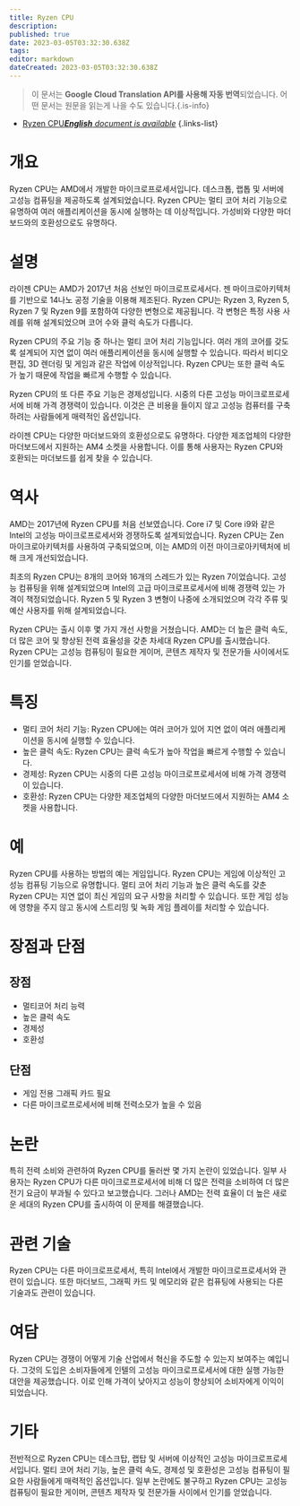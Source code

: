 ```yaml
---
title: Ryzen CPU
description: 
published: true
date: 2023-03-05T03:32:30.638Z
tags: 
editor: markdown
dateCreated: 2023-03-05T03:32:30.638Z
---
```


> 이 문서는 **Google Cloud Translation API를 사용해 자동 번역**되었습니다.
어떤 문서는 원문을 읽는게 나을 수도 있습니다.{.is-info}



- [Ryzen CPU***English** document is available*](/en/Knowledge-base/Dictionary/ryzen-cpu)
{.links-list}
# 개요

Ryzen CPU는 AMD에서 개발한 마이크로프로세서입니다. 데스크톱, 랩톱 및 서버에 고성능 컴퓨팅을 제공하도록 설계되었습니다. Ryzen CPU는 멀티 코어 처리 기능으로 유명하여 여러 애플리케이션을 동시에 실행하는 데 이상적입니다. 가성비와 다양한 마더보드와의 호환성으로도 유명하다.

# 설명

라이젠 CPU는 AMD가 2017년 처음 선보인 마이크로프로세서다. 젠 마이크로아키텍처를 기반으로 14나노 공정 기술을 이용해 제조된다. Ryzen CPU는 Ryzen 3, Ryzen 5, Ryzen 7 및 Ryzen 9를 포함하여 다양한 변형으로 제공됩니다. 각 변형은 특정 사용 사례를 위해 설계되었으며 코어 수와 클럭 속도가 다릅니다.

Ryzen CPU의 주요 기능 중 하나는 멀티 코어 처리 기능입니다. 여러 개의 코어를 갖도록 설계되어 지연 없이 여러 애플리케이션을 동시에 실행할 수 있습니다. 따라서 비디오 편집, 3D 렌더링 및 게임과 같은 작업에 이상적입니다. Ryzen CPU는 또한 클럭 속도가 높기 때문에 작업을 빠르게 수행할 수 있습니다.

Ryzen CPU의 또 다른 주요 기능은 경제성입니다. 시중의 다른 고성능 마이크로프로세서에 비해 가격 경쟁력이 있습니다. 이것은 큰 비용을 들이지 않고 고성능 컴퓨터를 구축하려는 사람들에게 매력적인 옵션입니다.

라이젠 CPU는 다양한 마더보드와의 호환성으로도 유명하다. 다양한 제조업체의 다양한 마더보드에서 지원하는 AM4 소켓을 사용합니다. 이를 통해 사용자는 Ryzen CPU와 호환되는 마더보드를 쉽게 찾을 수 있습니다.

# 역사

AMD는 2017년에 Ryzen CPU를 처음 선보였습니다. Core i7 및 Core i9와 같은 Intel의 고성능 마이크로프로세서와 경쟁하도록 설계되었습니다. Ryzen CPU는 Zen 마이크로아키텍처를 사용하여 구축되었으며, 이는 AMD의 이전 마이크로아키텍처에 비해 크게 개선되었습니다.

최초의 Ryzen CPU는 8개의 코어와 16개의 스레드가 있는 Ryzen 7이었습니다. 고성능 컴퓨팅을 위해 설계되었으며 Intel의 고급 마이크로프로세서에 비해 경쟁력 있는 가격이 책정되었습니다. Ryzen 5 및 Ryzen 3 변형이 나중에 소개되었으며 각각 주류 및 예산 사용자를 위해 설계되었습니다.

Ryzen CPU는 출시 이후 몇 가지 개선 사항을 거쳤습니다. AMD는 더 높은 클럭 속도, 더 많은 코어 및 향상된 전력 효율성을 갖춘 차세대 Ryzen CPU를 출시했습니다. Ryzen CPU는 고성능 컴퓨팅이 필요한 게이머, 콘텐츠 제작자 및 전문가들 사이에서도 인기를 얻었습니다.

# 특징

- 멀티 코어 처리 기능: Ryzen CPU에는 여러 코어가 있어 지연 없이 여러 애플리케이션을 동시에 실행할 수 있습니다.
- 높은 클럭 속도: Ryzen CPU는 클럭 속도가 높아 작업을 빠르게 수행할 수 있습니다.
- 경제성: Ryzen CPU는 시중의 다른 고성능 마이크로프로세서에 비해 가격 경쟁력이 있습니다.
- 호환성: Ryzen CPU는 다양한 제조업체의 다양한 마더보드에서 지원하는 AM4 소켓을 사용합니다.

# 예

Ryzen CPU를 사용하는 방법의 예는 게임입니다. Ryzen CPU는 게임에 이상적인 고성능 컴퓨팅 기능으로 유명합니다. 멀티 코어 처리 기능과 높은 클럭 속도를 갖춘 Ryzen CPU는 지연 없이 최신 게임의 요구 사항을 처리할 수 있습니다. 또한 게임 성능에 영향을 주지 않고 동시에 스트리밍 및 녹화 게임 플레이를 처리할 수 있습니다.

# 장점과 단점

## 장점

- 멀티코어 처리 능력
- 높은 클럭 속도
- 경제성
- 호환성

## 단점

- 게임 전용 그래픽 카드 필요
- 다른 마이크로프로세서에 비해 전력소모가 높을 수 있음

# 논란

특히 전력 소비와 관련하여 Ryzen CPU를 둘러싼 몇 가지 논란이 있었습니다. 일부 사용자는 Ryzen CPU가 다른 마이크로프로세서에 비해 더 많은 전력을 소비하여 더 많은 전기 요금이 부과될 수 있다고 보고했습니다. 그러나 AMD는 전력 효율이 더 높은 새로운 세대의 Ryzen CPU를 출시하여 이 문제를 해결했습니다.

# 관련 기술

Ryzen CPU는 다른 마이크로프로세서, 특히 Intel에서 개발한 마이크로프로세서와 관련이 있습니다. 또한 마더보드, 그래픽 카드 및 메모리와 같은 컴퓨팅에 사용되는 다른 기술과도 관련이 있습니다.

# 여담

Ryzen CPU는 경쟁이 어떻게 기술 산업에서 혁신을 주도할 수 있는지 보여주는 예입니다. 그것의 도입은 소비자들에게 인텔의 고성능 마이크로프로세서에 대한 실행 가능한 대안을 제공했습니다. 이로 인해 가격이 낮아지고 성능이 향상되어 소비자에게 이익이 되었습니다.

# 기타

전반적으로 Ryzen CPU는 데스크탑, 랩탑 및 서버에 이상적인 고성능 마이크로프로세서입니다. 멀티 코어 처리 기능, 높은 클럭 속도, 경제성 및 호환성은 고성능 컴퓨팅이 필요한 사람들에게 매력적인 옵션입니다. 일부 논란에도 불구하고 Ryzen CPU는 고성능 컴퓨팅이 필요한 게이머, 콘텐츠 제작자 및 전문가들 사이에서 인기를 얻었습니다.